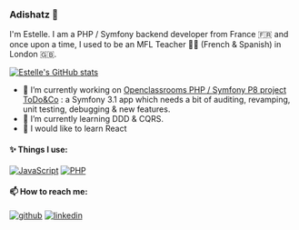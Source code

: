 ### Adishatz 👋

<!--
**stlgaits/stlgaits** is a ✨ _special_ ✨ repository because its `README.md` (this file) appears on your GitHub profile.

Here are some ideas to get you started:

- 🔭 I’m currently working on ...
- 🌱 I’m currently learning ...
- 👯 I’m looking to collaborate on ...
- 🤔 I’m looking for help with ...
- 💬 Ask me about ...
- 📫 How to reach me: ...
- 😄 Pronouns: ...
- ⚡ Fun fact: ...
-->

I'm Estelle. I am a PHP / Symfony backend developer from France 🇫🇷 and once upon a time, I used to be an MFL Teacher 👩‍🏫 (French & Spanish) in London 🇬🇧.

[![Estelle's GitHub stats](https://github-readme-stats.vercel.app/api?username=stlgaits&show_icons=true&theme=tokyonight)](https://github.com/stlgaits/github-readme-stats)

- 🔭 I’m currently working on [Openclassrooms PHP / Symfony P8 project ToDo&Co](https://github.com/stlgaits/todo) : a Symfony 3.1 app which needs a bit of auditing, revamping, unit testing, debugging & new features.
- 🌱 I’m currently learning DDD & CQRS.
- 🧞 I would like to learn React

#### ✨ Things I use:

[![JavaScript](https://img.shields.io/badge/-javascript-FFDA3E?style=for-the-badge&logo=javascript&logoColor=black)](https://developer.mozilla.org/fr/docs/Web/JavaScript)
[![PHP](https://img.shields.io/badge/-php-777BB4?style=for-the-badge&logo=php&logoColor=white)](https://www.php.net/)


#### 📫 How to reach me:

[![github](https://img.shields.io/badge/GitHub-000000?style=for-the-badge&logo=GitHub&logoColor=white)](https://github.com/stlgaits)
[![linkedin](https://img.shields.io/badge/linkedin-%230077B5.svg?style=for-the-badge&logo=LinkedIn&logoColor=#0A66C2)](https://www.linkedin.com/in/estellegaits/)
